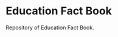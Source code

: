 
# Education Fact Book
Repository of Education Fact Book.
<!--stackedit_data:
eyJoaXN0b3J5IjpbLTE5NDA0MzYwMjcsNDg5OTM1ODA4XX0=
-->